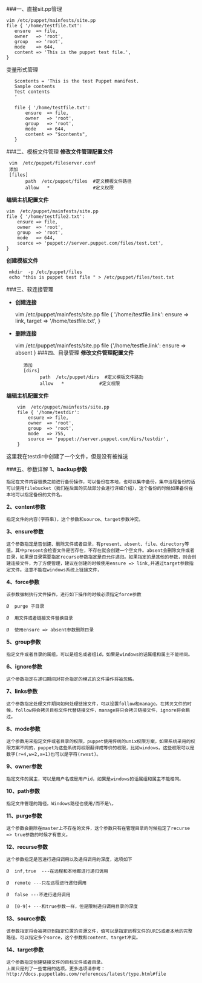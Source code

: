 ###一、直接sit.pp管理

    vim /etc/puppet/mainfests/site.pp  
    file { '/home/testfile.txt':
       ensure  => file,
       owner   => 'root',
       group   => 'root',
       mode    => 644,
       content => 'This is the puppet test file.',
    }

变量形式管理

       $contents = 'This is the test Puppet manifest.
       Sample contents
       Test contents
       ‘
    
       file { '/home/testfile.txt':
           ensure  => file,
           owner   => 'root',
           group   => 'root',
           mode    => 644,
           content => "$contents",
       }
###二、模板文件管理
 **修改文件管理配置文件**
 
     vim  /etc/puppet/fileserver.conf
     添加
     [files]
           path  /etc/puppet/files  #定义模板文件路径
           allow   *                #定义权限
       
**编辑主机配置文件**

    vim  /etc/puppet/mainfests/site.pp
    file { '/home/testfile2.txt':
        ensure => file,
        owner  => 'root',
        group  => 'root',
        mode   => 644,
        source => 'puppet://server.puppet.com/files/test.txt',
    }
**创建模板文件**

     mkdir  -p /etc/puppet/files
     echo "this is puppet test file " > /etc/puppet/files/test.txt

###三、软连接管理
- **创建连接**

     vim  /etc/puppet/mainfests/site.pp
     file { '/home/testfile.link':
    	ensure => link,
    	target  => '/home/testfile.txt',
    }
- **删除连接**

     vim  /etc/puppet/mainfests/site.pp
     file {'/home/testfie.link': ensure => absent }
###四、目录管理
**修改文件管理配置文件**

         添加
         [dirs]
               path  /etc/puppet/dirs  #定义模板文件路劲
               allow   *             #定义权限
           
**编辑主机配置文件**

        vim  /etc/puppet/mainfests/site.pp
        file { '/home/testdir':
            ensure => file,
            owner  => 'root',
            group  => 'root',
            mode   => 755,
            source => 'puppet://server.puppet.com/dirs/testdir',
        }
        
这里我在testdir中创建了一个文件，但是没有被推送

###五、参数详解
**1、backup参数**

    指定在文件内容替换之前进行备份操作，可以备份在本地，也可以集中备份。集中远程备份的话可以使用filebucket（我们在后面的实战部分会进行详细介绍），这个备份的时候如果备份在本地可以指定备份的文件名。
    
**2、content参数**

    指定文件的内容(字符串)，这个参数和source、target参数冲突。

**3、ensure参数**

    这个参数指定是否创建、删除文件或者目录，有present、absent、file、directory等值。其中present会检查文件是否存在，不存在就会创建一个空文件。absent会删除文件或者目录，如果是目录需要指定recurse参数指定是否允许递归。如果指定的是其他的参数，则会创建连接文件，为了方便管理，建议在创建的时候使用ensure => link,并通过target参数指定文件。注意不能在windows系统上链接文件，

**4、force参数**

    该参数强制执行文件操作，进行如下操作的时候必须指定force参数
    
    Ø  purge 子目录
    
    Ø  用文件或者链接文件替换目录
    
    Ø  使用ensure => absent参数删除目录

**5、group参数**

    指定文件或者目录的属组，可以是组名或者组id，如果是windows的话属组和属主不能相同。

**6、ignore参数**

    这个参数指定在递归期间对符合指定的模式的文件操作将被忽略。

**7、links参数**

    这个参数指定处理文件期间如何处理链接文件，可以设置follow和manage。在拷贝文件的时候，follow将会拷贝目标文件代替链接文件，manage将只会拷贝链接文件，ignore将会跳过。

**8、mode参数**

    这个参数用来指定文件或者目录的权限，puppet使用传统的unix权限方案，如果系统采用的权限方案不同的，puppet为这些系统将权限翻译成等价的权限，比如windows。这些权限可以是数字(r=4,w=2,x=1)也可以是字符(rwxst)。

**9、owner参数**

    指定文件的属主，可以是用户名或是用户id，如果是windows的话属组和属主不能相同。

**10、path参数**

    指定文件管理的路径。Windows路径也使用/而不是\。

**11、purge参数**

    这个参数会删除在master上不存在的文件，这个参数只有在管理目录的时候指定了recurse => true参数的时候才有意义。

**12、recurse参数**

    这个参数指定是否进行递归调用以及递归调用的深度，选项如下
    
    Ø  inf,true  ---在远程和本地都进行递归调用
    
    Ø  remote ---只在远程进行递归调用
    
    Ø  false ---不进行递归调用
    
    Ø  [0-9]+ ---和true参数一样，但是限制递归调用目录的深度

**13、source参数**

    该参数指定将会被拷贝到指定位置的资源文件，值可以是指定远程文件的URIS或者本地的完整路径。可以指定多个sorce，这个参数和content、target冲突。

**14、target参数**

    这个参数指定创建链接文件的目标文件或者目录。
    上面只是列了一些常用的选项，更多选项请参考：
    http://docs.puppetlabs.com/references/latest/type.html#file
